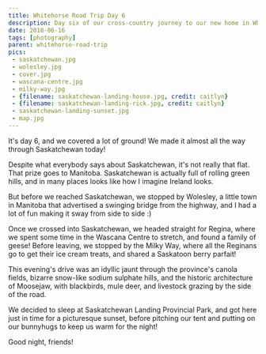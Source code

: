 ```yaml
---
title: Whitehorse Road Trip Day 6
description: Day six of our cross-country journey to our new home in Whitehorse
date: 2018-06-16
tags: [photography]
parent: whitehorse-road-trip
pics:
 - saskatchewan.jpg
 - wolesley.jpg
 - cover.jpg
 - wascana-centre.jpg
 - milky-way.jpg
 - {filename: saskatchewan-landing-house.jpg, credit: caitlyn}
 - {filename: saskatchewan-landing-rick.jpg, credit: caitlyn}
 - saskatchewan-landing-sunset.jpg
 - map.jpg
---
```

It's day 6, and we covered a lot of ground! We made it almost all the way through Saskatchewan today!

Despite what everybody says about Saskatchewan, it's not really that flat. That prize goes to Manitoba. Saskatchewan is actually full of rolling green hills, and in many places looks like how I imagine Ireland looks.

But before we reached Saskatchewan, we stopped by Wolesley, a little town in Manitoba that advertised a swinging bridge from the highway, and I had a lot of fun making it sway from side to side :)

Once we crossed into Saskatchewan, we headed straight for Regina, where we spent some time in the Wascana Centre to stretch, and found a family of geese! Before leaving, we stopped by the Milky Way, where all the Reginans go to get their ice cream treats, and shared a Saskatoon berry parfait!

This evening's drive was an idyllic jaunt through the province's canola fields, bizarre snow-like sodium sulphate hills, and the historic architecture of Moosejaw, with blackbirds, mule deer, and livestock grazing by the side of the road.

We decided to sleep at Saskatchewan Landing Provincial Park, and got here just in time for a picturesque sunset, before pitching our tent and putting on our bunnyhugs to keep us warm for the night!

Good night, friends!